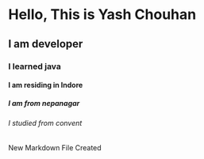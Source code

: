 # Hello, This is Yash Chouhan
## I am developer
### I learned java
#### I am residing in Indore
##### I am from nepanagar
###### I studied from convent






New Markdown File Created
